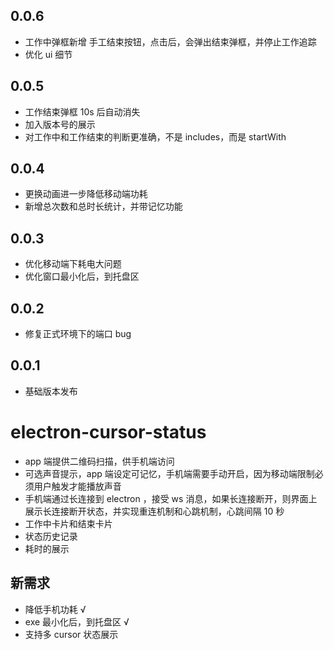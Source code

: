 ## 0.0.6

- 工作中弹框新增 手工结束按钮，点击后，会弹出结束弹框，并停止工作追踪
- 优化 ui 细节

## 0.0.5

- 工作结束弹框 10s 后自动消失
- 加入版本号的展示
- 对工作中和工作结束的判断更准确，不是 includes，而是 startWith

## 0.0.4

- 更换动画进一步降低移动端功耗
- 新增总次数和总时长统计，并带记忆功能

## 0.0.3

- 优化移动端下耗电大问题
- 优化窗口最小化后，到托盘区

## 0.0.2

- 修复正式环境下的端口 bug

## 0.0.1

- 基础版本发布

# electron-cursor-status

- app 端提供二维码扫描，供手机端访问
- 可选声音提示，app 端设定可记忆，手机端需要手动开启，因为移动端限制必须用户触发才能播放声音
- 手机端通过长连接到 electron ，接受 ws 消息，如果长连接断开，则界面上展示长连接断开状态，并实现重连机制和心跳机制，心跳间隔 10 秒
- 工作中卡片和结束卡片
- 状态历史记录
- 耗时的展示

## 新需求

- 降低手机功耗 √
- exe 最小化后，到托盘区 √
- 支持多 cursor 状态展示
